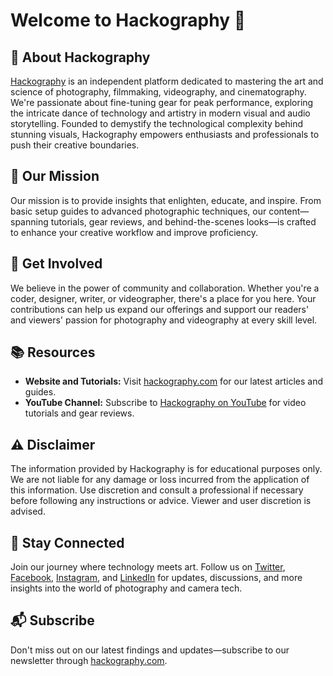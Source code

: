 # Welcome to Hackography 👋

## 📸 About Hackography

[Hackography](https://hackography.com/) is an independent platform dedicated to mastering the art and science of photography, filmmaking, videography, and cinematography. We're passionate about fine-tuning gear for peak performance, exploring the intricate dance of technology and artistry in modern visual and audio storytelling. Founded to demystify the technological complexity behind stunning visuals, Hackography empowers enthusiasts and professionals to push their creative boundaries.

## 🌟 Our Mission

Our mission is to provide insights that enlighten, educate, and inspire. From basic setup guides to advanced photographic techniques, our content—spanning tutorials, gear reviews, and behind-the-scenes looks—is crafted to enhance your creative workflow and improve proficiency.

## 🙌 Get Involved

We believe in the power of community and collaboration. Whether you're a coder, designer, writer, or videographer, there's a place for you here. Your contributions can help us expand our offerings and support our readers' and viewers' passion for photography and videography at every skill level.

## 📚 Resources

- **Website and Tutorials:** Visit [hackography.com](https://hackography.com) for our latest articles and guides.
- **YouTube Channel:** Subscribe to [Hackography on YouTube](https://www.youtube.com/channel/UC2xZucdUyEaIhB1rXSGODfQ) for video tutorials and gear reviews.

## ⚠️ Disclaimer

The information provided by Hackography is for educational purposes only. We are not liable for any damage or loss incurred from the application of this information. Use discretion and consult a professional if necessary before following any instructions or advice. Viewer and user discretion is advised.

## 💬 Stay Connected

Join our journey where technology meets art. Follow us on [Twitter](https://twitter.com/hackographycom), [Facebook](https://www.facebook.com/hackographycom/), [Instagram](https://www.instagram.com/hackographycom/), and [LinkedIn](https://linkedin.com/company/hackography) for updates, discussions, and more insights into the world of photography and camera tech.

## 📬 Subscribe

Don't miss out on our latest findings and updates—subscribe to our newsletter through [hackography.com](https://hackography.com).
